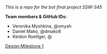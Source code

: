 *This is a repo for the bot final project SSW-345*

**Team members & GitHub IDs:**

* Veronika Myshkina, @vmysh
* Daniel Mako, @dmako8
* Keidon Roettger, @

[Design Milestone 1](DESIGN.md)
